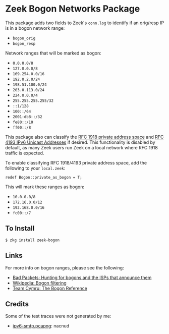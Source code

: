 # Zeek Bogon Networks Package

This package adds two fields to Zeek's `conn.log` to identify if an orig/resp IP is in a bogon network range:

* `bogon_orig`
* `bogon_resp`

Network ranges that will be marked as bogon:

* `0.0.0.0/8`
* `127.0.0.0/8`
* `169.254.0.0/16`
* `192.0.2.0/24`
* `198.51.100.0/24`
* `203.0.113.0/24`
* `224.0.0.0/4`
* `255.255.255.255/32`
* `::1/128`
* `100::/64`
* `2001:db8::/32`
* `fe80::/10`
* `ff00::/8`

This package also can classify the [RFC 1918 private address space](https://tools.ietf.org/html/rfc1918#section-3) and [RFC 4193 IPv6 Unicast Addresses](https://tools.ietf.org/html/rfc4193#section-3) if desired. This functionality is disabled by default, as many Zeek users run Zeek on a local network where RFC 1918 traffic is expected.

To enable classifying RFC 1918/4193 private address space, add the following to your `local.zeek`:

```zeek
redef Bogon::private_as_bogon = T;
```

This will mark these ranges as bogon:

* `10.0.0.0/8`
* `172.16.0.0/12`
* `192.168.0.0/16`
* `fc00::/7`

## To Install

```
$ zkg install zeek-bogon
```

## Links

For more info on bogon ranges, please see the following:

* [Bad Packets: Hunting for bogons and the ISPs that announce them](https://badpackets.net/hunting-for-bogons-and-the-isps-that-announce-them/)
* [Wikipedia: Bogon filtering](https://en.wikipedia.org/wiki/Bogon_filtering)
* [Team Cymru: The Bogon Reference](https://team-cymru.com/community-services/bogon-reference/)

## Credits

Some of the test traces were not generated by me:

* [ipv6-smtp.pcapng](https://packetlife.net/captures/protocol/ipv6/): nacnud
